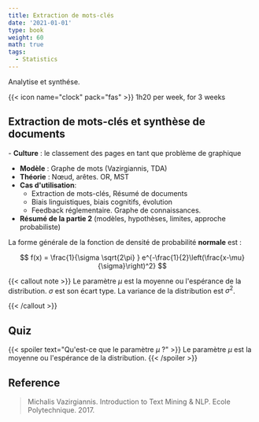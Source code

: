 ```yaml
---
title: Extraction de mots-clés
date: '2021-01-01'
type: book
weight: 60
math: true
tags:
  - Statistics
---
```


Analytise et synthése.

<!--more-->

{{< icon name="clock" pack="fas" >}} 1h20 per week, for 3 weeks

## Extraction de mots-clés et synthèse de documents
- **Culture** : le classement des pages en tant que problème de graphique
- **Modèle** : Graphe de mots (Vazirgiannis, TDA)
- **Théorie** : Nœud, arêtes. OR, MST
- **Cas d'utilisation**:
    - Extraction de mots-clés, Résumé de documents
    - Biais linguistiques, biais cognitifs, évolution
    - Feedback réglementaire. Graphe de connaissances.
- **Résumé de la partie 2** (modèles, hypothèses, limites, approche probabiliste)

La forme générale de la fonction de densité de probabilité **normale** est :

$$
f(x) = \frac{1}{\sigma \sqrt{2\pi} } e^{-\frac{1}{2}\left(\frac{x-\mu}{\sigma}\right)^2}
$$

{{< callout note >}}
Le paramètre $\mu$ est la moyenne ou l'espérance de la distribution.
$\sigma$ est son écart type.
La variance de la distribution est $\sigma^{2}$.

{{< /callout >}}

## Quiz

{{< spoiler text="Qu'est-ce que le paramètre $\mu$ ?" >}}
Le paramètre $\mu$ est la moyenne ou l'espérance de la distribution.
{{< /spoiler >}}


## Reference

> Michalis Vazirgiannis. Introduction to Text Mining & NLP. Ecole Polytechnique. 2017.
